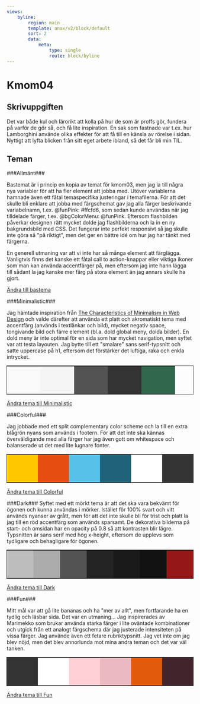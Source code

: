 ```yaml
---
views:
    byline:
        region: main
        template: anax/v2/block/default
        sort: 2
        data:
            meta:
                type: single
                route: block/byline
---
```

Kmom04
=========================

Skrivuppgiften
---------------

Det var både kul och lärorikt att kolla på hur de som är proffs gör, fundera på varför de gör så, och få lite inspiration. En sak som fastnade var t.ex. hur Lamborghini använde olika effekter för att få till en känsla av rörelse i sidan. Nyttigt att lyfta blicken från sitt eget arbete ibland, så det får bli min TIL.

Teman
----

###Allmänt###

Bastemat är i princip en kopia av temat för kmom03, men jag la till några nya variabler för att ha fler element att jobba med. Utöver variablerna hamnade även ett fåtal temaspecifika justeringar i temafilerna. För att det skulle bli enklare att jobba med färgschemat gav jag alla färger beskrivande variabelnamn, t.ex. @funPink: #ffcfd6, som sedan kunde användas när jag tilldelade färger, t.ex. @bgColorMenu: @funPink. Eftersom flashbilden påverkar designen rätt mycket dolde jag flashbilderna och la in en ny bakgrundsbild med CSS. Det fungerar inte perfekt responsivt så jag skulle inte göra så "på riktigt", men det ger en bättre idé om hur jag har tänkt med färgerna.

En generell utmaning var att vi inte har så många element att färglägga. Vanligtvis finns det kanske ett fåtal call to action-knappar eller viktiga ikoner som man kan använda accentfärger på, men eftersom jag inte hann lägga till sådant la jag kanske mer färg på stora element än jag annars skulle ha gjort.

[Ändra till bastema](http://127.0.0.1:8080/dbwebb/design/me/redovisa/htdocs/redovisning/kmom04?style=kmom04)

###Minimalistic###

Jag hämtade inspiration från [The Characteristics of Minimalism in Web Design](https://www.nngroup.com/articles/characteristics-minimalism/) och valde därefter att använda ett platt och akromatiskt tema med accentfärg (används i textlänkar och bild), mycket negativ space, tongivande bild och färre element (bl.a. dold global meny, dolda bilder). En dold meny är inte optimal för en sida som har mycket navigation, men syftet var att testa layouten. Jag bytte till ett "smalare" sans serif-typsnitt och satte uppercase på h1, eftersom det förstärker det luftiga, raka och enkla intrycket.

<table style="outline: 1px solid #333">
<tr>
<td style="height: 75px; width: 75px; background-color: #fafafa">
<td style="height: 75px; width: 75px; background-color: #f5f5f5">
<td style="height: 75px; width: 75px; background-color: #535353">
<td style="height: 75px; width: 75px; background-color: #333">
<td style="height: 75px; width: 75px; background-color: #31684d">
</tr>
</table>

[Ändra tema till Minimalistic](http://127.0.0.1:8080/dbwebb/design/me/redovisa/htdocs/redovisning/kmom04?style=04_minimalistic)

###Colorful###

Jag jobbade med ett split complementary color scheme och la till en extra blågrön nyans som används i footern. För att det inte ska kännas överväldigande med alla färger har jag även gott om whitespace och balanserade ut det med lite lugnare fonter.

<table style="outline: 1px solid #333">
<tr>
<td style="height: 75px; width: 75px; background-color: #ffc700">
<td style="height: 75px; width: 75px; background-color: #e64d11">
<td style="height: 75px; width: 75px; background-color: #57c1e8">
<td style="height: 75px; width: 75px; background-color: #206279">
<td style="height: 75px; width: 75px; background-color: #fff">
<td style="height: 75px; width: 75px; background-color: #333">
</tr>
</table>

[Ändra tema till Colorful](http://127.0.0.1:8080/dbwebb/design/me/redovisa/htdocs/redovisning/kmom04?style=04_colorful)

###Dark###
Syftet med ett mörkt tema är att det ska vara bekvämt för ögonen och kunna användas i mörker. Istället för 100% svart och vitt används nyanser av grått, men för att det inte skulle bli för trist och platt la jag till en röd accentfärg som används sparsamt. De dekorativa bilderna på start- och omsidan har en opacity på 0.8 så att kontrasten blir lägre. Typsnitten är sans serif med hög x-height, eftersom de upplevs som tydligare och behagligare för ögonen.

<table style="outline: 1px solid #333">
<tr>
<td style="height: 75px; width: 75px; background-color: #bdbdbd">
<td style="height: 75px; width: 75px; background-color: #acacac">
<td style="height: 75px; width: 75px; background-color: #535353">
<td style="height: 75px; width: 75px; background-color: #242424">
<td style="height: 75px; width: 75px; background-color: #1a1a1a">
<td style="height: 75px; width: 75px; background-color: #121212">
<td style="height: 75px; width: 75px; background-color: #951717">
</tr>
</table>

[Ändra tema till Dark](http://127.0.0.1:8080/dbwebb/design/me/redovisa/htdocs/redovisning/kmom04?style=04_dark)


###Fun###

Mitt mål var att gå lite bananas och ha "mer av allt", men fortfarande ha en tydlig och läsbar sida. Det var en utmaning... Jag inspirerades av Marimekko som brukar använda starka färger i lite oväntade kombinationer och utgick från ett analogt färgschema där jag justerade intensiteten på vissa färger. Jag använde även ett fetare rubriktypsnitt. Jag vet inte om jag blev nöjd, men det blev annorlunda mot mina andra teman och det var väl tanken.


<table style="outline: 1px solid #333">
<tr>
<td style="height: 75px; width: 75px; background-color: #333">
<td style="height: 75px; width: 75px; background-color: #fff">
<td style="height: 75px; width: 75px; background-color: #ffcfd6">
<td style="height: 75px; width: 75px; background-color: #eab9c1">
<td style="height: 75px; width: 75px; background-color: #e25b0b">
<td style="height: 75px; width: 75px; background-color: #42242d">
</tr>
</table>

[Ändra tema till Fun](http://127.0.0.1:8080/dbwebb/design/me/redovisa/htdocs/redovisning/kmom04?style=04_fun)
